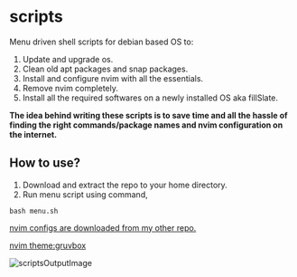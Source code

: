 # scripts
Menu driven shell scripts for debian based OS to:
1. Update and upgrade os.
2. Clean old apt packages and snap packages.
3. Install and configure nvim with all the essentials.
4. Remove nvim completely.
5. Install all the required softwares on a newly installed OS aka fillSlate.

**The idea behind writing these scripts is to save time and all the hassle of finding the right commands/package names and nvim configuration on the internet.**

## How to use?
1. Download and extract the repo to your home directory.
2. Run menu script using command,
```shell
bash menu.sh
```

[nvim configs are downloaded from my other repo.](https://www.github.com/roufsyed/Vim "roufsyed/Vim")

[nvim theme:gruvbox](https://www.github.com/morhetz/gruvbox "morhetz/gruvbox")

![scriptsOutputImage](https://user-images.githubusercontent.com/51513765/135105619-08e99158-0417-447f-805f-21e583b316df.png)

